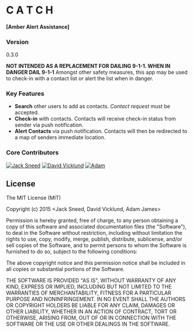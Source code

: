 # C A T C H
#### [Amber Alert Assistance]

### Version
0.3.0

**NOT INTENDED AS A REPLACEMENT FOR DAILING 9-1-1. WHEN IN DANGER DAIL 9-1-1**
Amongst other safety measures, this app may be used to check-in with a contact list or alert the list when in danger.

### Key Features

+ **Search** other users to add as contacts. _Contact request_ must be accepted.
+ **Check-in** with contacts. Contacts will receive check-in status from sender via push notification.
+ **Alert Contacts** via push notification. Contacts will then be redirected to a map of senders immediate location.


### Core Contributors

[![Jack Sneed](https://avatars3.githubusercontent.com/u/10862929?v=3&s=50)](https://github.com/JackSSS)
[![David Vicklund](https://avatars3.githubusercontent.com/u/1349656?v=3&s=50)](https://github.com/dvicklund)
[![Adam ](https://avatars1.githubusercontent.com/u/11837090?v=3&s=50)](https://github.com/adam-james)

## License

The MIT License (MIT)

Copyright (c) 2015 <Jack Sneed, David Vicklund, Adam James>

Permission is hereby granted, free of charge, to any person obtaining a copy
of this software and associated documentation files (the "Software"), to deal
in the Software without restriction, including without limitation the rights
to use, copy, modify, merge, publish, distribute, sublicense, and/or sell
copies of the Software, and to permit persons to whom the Software is
furnished to do so, subject to the following conditions:

The above copyright notice and this permission notice shall be included in all
copies or substantial portions of the Software.

THE SOFTWARE IS PROVIDED "AS IS", WITHOUT WARRANTY OF ANY KIND, EXPRESS OR
IMPLIED, INCLUDING BUT NOT LIMITED TO THE WARRANTIES OF MERCHANTABILITY,
FITNESS FOR A PARTICULAR PURPOSE AND NONINFRINGEMENT. IN NO EVENT SHALL THE
AUTHORS OR COPYRIGHT HOLDERS BE LIABLE FOR ANY CLAIM, DAMAGES OR OTHER
LIABILITY, WHETHER IN AN ACTION OF CONTRACT, TORT OR OTHERWISE, ARISING FROM,
OUT OF OR IN CONNECTION WITH THE SOFTWARE OR THE USE OR OTHER DEALINGS IN THE
SOFTWARE.

